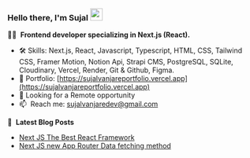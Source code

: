 ### Hello there, I'm Sujal <a href="https://www.phung.cz/"><img src="https://media.giphy.com/media/hvRJCLFzcasrR4ia7z/giphy.gif" width="25px" height="25px"></a>

👨‍💻 &nbsp;**Frontend developer specializing in Next.js (React).**

- 🛠️ Skills: Next.js, React, Javascript, Typescript, HTML, CSS, Tailwind CSS, Framer Motion, Notion Api, Strapi CMS, PostgreSQL, SQLite, Cloudinary, Vercel, Render, Git & Github, Figma.
- 🚀 Portfolio: [https://sujalvanjareportfolio.vercel.app](https://sujalvanjareportfolio.vercel.app)
- 💼 Looking for a Remote opportunity
- 📫 &nbsp;Reach me: [sujalvanjaredev@gmail.com](mailto:sujalvanjaredev@gmail.com)



📕 &nbsp;**Latest Blog Posts**
<!-- BLOG-POST-LIST:START -->
- [Next JS The Best React Framework](https://sujalblog.vercel.app/blog/next-js-the-best-react-framework)
- [Next JS new App Router Data fetching method](https://sujalblog.vercel.app/blog/next-js-new-app-router-data-fetching-method)
<!-- BLOG-POST-LIST:END -->


